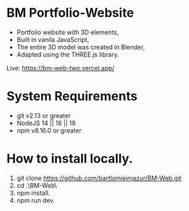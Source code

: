 # BM Portfolio-Website
- Portfolio website with 3D elements,
- Built in vanila JavaScript, 
- The entire 3D model was created in Blender,
- Adapted using the THREE.js library.

Live: https://bm-web-two.vercel.app/

# System Requirements

- git v2.13 or greater
- NodeJS 14 || 16 || 18
- npm v8.16.0 or greater

# How to install locally.

1. git clone https://github.com/bartlomiejmazur/BM-Web.git
2. cd .\BM-Web\
3. npm install.
4. npm run dev.
